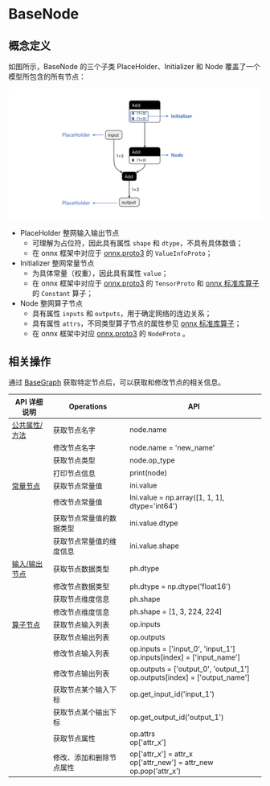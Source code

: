 # BaseNode

## 概念定义

如图所示，BaseNode 的三个子类 PlaceHolder、Initializer 和 Node 覆盖了一个模型所包含的所有节点：

![basenode](./img/basenode.png)

- PlaceHolder 整网输入输出节点
  - 可理解为占位符，因此具有属性 `shape` 和 `dtype`，不具有具体数值；
  - 在 onnx 框架中对应于 [onnx.proto3](https://gitee.com/link?target=https%3A%2F%2Fgithub.com%2Fonnx%2Fonnx%2Fblob%2Fmaster%2Fonnx%2Fonnx.proto3) 的 `ValueInfoProto`；
- Initializer 整网常量节点
  - 为具体常量（权重），因此具有属性 `value`；
  - 在 onnx 框架中对应于 [onnx.proto3](https://gitee.com/link?target=https%3A%2F%2Fgithub.com%2Fonnx%2Fonnx%2Fblob%2Fmaster%2Fonnx%2Fonnx.proto3) 的 `TensorProto` 和 [onnx 标准库算子](https://gitee.com/link?target=https%3A%2F%2Fgithub.com%2Fonnx%2Fonnx%2Fblob%2Fmaster%2Fdocs%2FOperators.md) 的 `Constant` 算子；
- Node 整网算子节点
  - 具有属性 `inputs` 和 `outputs`，用于确定网络的连边关系；
  - 具有属性 `attrs`，不同类型算子节点的属性参见 [onnx 标准库算子](https://gitee.com/link?target=https%3A%2F%2Fgithub.com%2Fonnx%2Fonnx%2Fblob%2Fmaster%2Fdocs%2FOperators.md)；
  - 在 onnx 框架中对应 [onnx.proto3](https://gitee.com/link?target=https%3A%2F%2Fgithub.com%2Fonnx%2Fonnx%2Fblob%2Fmaster%2Fonnx%2Fonnx.proto3) 的 `NodeProto` 。

## 相关操作

通过 [BaseGraph](./graph_refactor_BaseGraph.md) 获取特定节点后，可以获取和修改节点的相关信息。

| API 详细说明                                          | Operations               | API                                                          |
| ----------------------------------------------------- | ------------------------ | ------------------------------------------------------------ |
| [公共属性/方法](./graph_refactor_API.md#公共属性方法) | 获取节点名字             | node.name                                                    |
|                                                       | 修改节点名字             | node.name = 'new_name'                                       |
|                                                       | 获取节点类型             | node.op_type                                                 |
|                                                       | 打印节点信息             | print(node)                                                  |
| [常量节点](./graph_refactor_API.md#常量节点)          | 获取节点常量值           | ini.value                                                    |
|                                                       | 修改节点常量值           | Ini.value = np.array([1, 1, 1], dtype='int64')               |
|                                                       | 获取节点常量值的数据类型 | ini.value.dtype                                              |
|                                                       | 获取节点常量值的维度信息 | ini.value.shape                                              |
| [输入/输出节点](./graph_refactor_API.md#输入输出节点) | 获取节点数据类型         | ph.dtype                                                     |
|                                                       | 修改节点数据类型         | ph.dtype = np.dtype('float16')                               |
|                                                       | 获取节点维度信息         | ph.shape                                                     |
|                                                       | 修改节点维度信息         | ph.shape = [1, 3, 224, 224]                                  |
| [算子节点](./graph_refactor_API.md#算子节点)          | 获取节点输入列表         | op.inputs                                                    |
|                                                       | 获取节点输出列表         | op.outputs                                                   |
|                                                       | 修改节点输入列表         | op.inputs = ['input_0', 'input_1']<br />op.inputs[index] = ['input_name'] |
|                                                       | 修改节点输出列表         | op.outputs = ['output_0', 'output_1']<br />op.outputs[index] = ['output_name'] |
|                                                       | 获取节点某个输入下标     | op.get_input_id('input_1')                                   |
|                                                       | 获取节点某个输出下标     | op.get_output_id('output_1')                                 |
|                                                       | 获取节点属性             | op.attrs<br />op['attr_x']                                   |
|                                                       | 修改、添加和删除节点属性 | op['attr_x'] = attr_x<br />op['attr_new'] = attr_new<br />op.pop('attr_x') |
